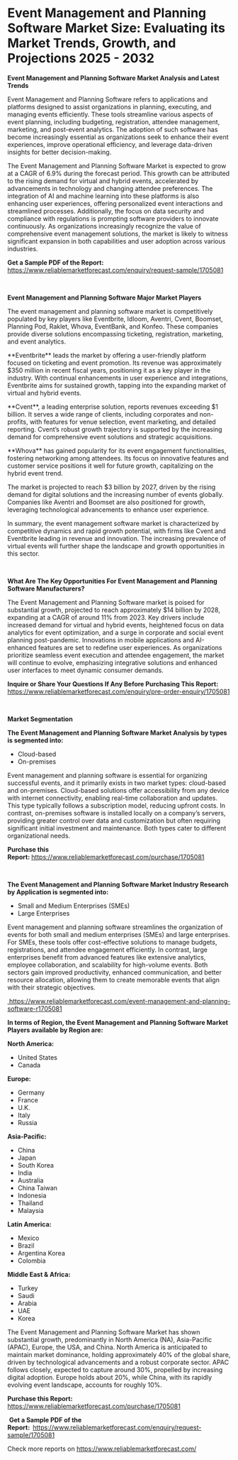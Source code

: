 <p><h1>Event Management and Planning Software Market Size: Evaluating its Market Trends, Growth, and Projections 2025 - 2032</h1></p><p><strong>Event Management and Planning Software Market Analysis and Latest Trends</strong></p>
<p><p>Event Management and Planning Software refers to applications and platforms designed to assist organizations in planning, executing, and managing events efficiently. These tools streamline various aspects of event planning, including budgeting, registration, attendee management, marketing, and post-event analytics. The adoption of such software has become increasingly essential as organizations seek to enhance their event experiences, improve operational efficiency, and leverage data-driven insights for better decision-making.</p><p>The Event Management and Planning Software Market is expected to grow at a CAGR of 6.9% during the forecast period. This growth can be attributed to the rising demand for virtual and hybrid events, accelerated by advancements in technology and changing attendee preferences. The integration of AI and machine learning into these platforms is also enhancing user experiences, offering personalized event interactions and streamlined processes. Additionally, the focus on data security and compliance with regulations is prompting software providers to innovate continuously. As organizations increasingly recognize the value of comprehensive event management solutions, the market is likely to witness significant expansion in both capabilities and user adoption across various industries.</p></p>
<p><strong>Get a Sample PDF of the Report:&nbsp;</strong> <a href="https://www.reliablemarketforecast.com/enquiry/request-sample/1705081?utm_campaign=3323&utm_medium=2&utm_source=Github&utm_content=ia&utm_term=27032025&utm_id=event-management-and-planning-software">https://www.reliablemarketforecast.com/enquiry/request-sample/1705081</a></p>
<p>&nbsp;</p>
<p><strong>Event Management and Planning Software Major Market Players</strong></p>
<p><p>The event management and planning software market is competitively populated by key players like Eventbrite, Idloom, Aventri, Cvent, Boomset, Planning Pod, Raklet, Whova, EventBank, and Konfeo. These companies provide diverse solutions encompassing ticketing, registration, marketing, and event analytics.</p><p>**Eventbrite** leads the market by offering a user-friendly platform focused on ticketing and event promotion. Its revenue was approximately $350 million in recent fiscal years, positioning it as a key player in the industry. With continual enhancements in user experience and integrations, Eventbrite aims for sustained growth, tapping into the expanding market of virtual and hybrid events.</p><p>**Cvent**, a leading enterprise solution, reports revenues exceeding $1 billion. It serves a wide range of clients, including corporates and non-profits, with features for venue selection, event marketing, and detailed reporting. Cvent’s robust growth trajectory is supported by the increasing demand for comprehensive event solutions and strategic acquisitions.</p><p>**Whova** has gained popularity for its event engagement functionalities, fostering networking among attendees. Its focus on innovative features and customer service positions it well for future growth, capitalizing on the hybrid event trend.</p><p>The market is projected to reach $3 billion by 2027, driven by the rising demand for digital solutions and the increasing number of events globally. Companies like Aventri and Boomset are also positioned for growth, leveraging technological advancements to enhance user experience. </p><p>In summary, the event management software market is characterized by competitive dynamics and rapid growth potential, with firms like Cvent and Eventbrite leading in revenue and innovation. The increasing prevalence of virtual events will further shape the landscape and growth opportunities in this sector.</p></p>
<p>&nbsp;</p>
<p><strong>What Are The Key Opportunities For Event Management and Planning Software Manufacturers?</strong></p>
<p><p>The Event Management and Planning Software market is poised for substantial growth, projected to reach approximately $14 billion by 2028, expanding at a CAGR of around 11% from 2023. Key drivers include increased demand for virtual and hybrid events, heightened focus on data analytics for event optimization, and a surge in corporate and social event planning post-pandemic. Innovations in mobile applications and AI-enhanced features are set to redefine user experiences. As organizations prioritize seamless event execution and attendee engagement, the market will continue to evolve, emphasizing integrative solutions and enhanced user interfaces to meet dynamic consumer demands.</p></p>
<p><strong>Inquire or Share Your Questions If Any Before Purchasing This Report:</strong> <a href="https://www.reliablemarketforecast.com/enquiry/pre-order-enquiry/1705081?utm_campaign=3323&utm_medium=2&utm_source=Github&utm_content=ia&utm_term=27032025&utm_id=event-management-and-planning-software">https://www.reliablemarketforecast.com/enquiry/pre-order-enquiry/1705081</a></p>
<p>&nbsp;</p>
<p><strong>Market Segmentation</strong></p>
<p><strong>The Event Management and Planning Software Market Analysis by types is segmented into:</strong></p>
<p><ul><li>Cloud-based</li><li>On-premises</li></ul></p>
<p><p>Event management and planning software is essential for organizing successful events, and it primarily exists in two market types: cloud-based and on-premises. Cloud-based solutions offer accessibility from any device with internet connectivity, enabling real-time collaboration and updates. This type typically follows a subscription model, reducing upfront costs. In contrast, on-premises software is installed locally on a company’s servers, providing greater control over data and customization but often requiring significant initial investment and maintenance. Both types cater to different organizational needs.</p></p>
<p><strong>Purchase this Report:&nbsp;</strong><a href="https://www.reliablemarketforecast.com/purchase/1705081?utm_campaign=3323&utm_medium=2&utm_source=Github&utm_content=ia&utm_term=27032025&utm_id=event-management-and-planning-software">https://www.reliablemarketforecast.com/purchase/1705081</a></p>
<p>&nbsp;</p>
<p><strong>The Event Management and Planning Software Market Industry Research by Application is segmented into:</strong></p>
<p><ul><li>Small and Medium Enterprises (SMEs)</li><li>Large Enterprises</li></ul></p>
<p><p>Event management and planning software streamlines the organization of events for both small and medium enterprises (SMEs) and large enterprises. For SMEs, these tools offer cost-effective solutions to manage budgets, registrations, and attendee engagement efficiently. In contrast, large enterprises benefit from advanced features like extensive analytics, employee collaboration, and scalability for high-volume events. Both sectors gain improved productivity, enhanced communication, and better resource allocation, allowing them to create memorable events that align with their strategic objectives.</p></p>
<p><a href="https://www.reliablemarketforecast.com/event-management-and-planning-software-r1705081?utm_campaign=3323&utm_medium=2&utm_source=Github&utm_content=ia&utm_term=27032025&utm_id=event-management-and-planning-software">&nbsp;https://www.reliablemarketforecast.com/event-management-and-planning-software-r1705081</a></p>
<p><strong>In terms of Region, the Event Management and Planning Software Market Players available by Region are:</strong></p>
<p>
    <p> <strong> North America: </strong>
        <ul>
            <li>United States</li>
            <li>Canada</li>
        </ul>
        </p> 
    <p> <strong> Europe: </strong>
        <ul>
            <li>Germany</li>
            <li>France</li>
            <li>U.K.</li>
            <li>Italy</li>
            <li>Russia</li>
        </ul>
        </p> 
    <p> <strong> Asia-Pacific: </strong>
        <ul>
            <li>China</li>
            <li>Japan</li>
            <li>South Korea</li>
            <li>India</li>
            <li>Australia</li>
            <li>China Taiwan</li>
            <li>Indonesia</li>
            <li>Thailand</li>
            <li>Malaysia</li>
        </ul>
        </p> 
    <p> <strong> Latin America: </strong>
        <ul>
            <li>Mexico</li>
            <li>Brazil</li>
            <li>Argentina Korea</li>
            <li>Colombia</li>
        </ul>
        </p> 
    <p> <strong> Middle East & Africa: </strong>
        <ul>
            <li>Turkey</li>
            <li>Saudi</li>
            <li>Arabia</li>
            <li>UAE</li>
            <li>Korea</li>
        </ul>
    </p>
    </p>
<p><p>The Event Management and Planning Software Market has shown substantial growth, predominantly in North America (NA), Asia-Pacific (APAC), Europe, the USA, and China. North America is anticipated to maintain market dominance, holding approximately 40% of the global share, driven by technological advancements and a robust corporate sector. APAC follows closely, expected to capture around 30%, propelled by increasing digital adoption. Europe holds about 20%, while China, with its rapidly evolving event landscape, accounts for roughly 10%.</p></p>
<p><strong>Purchase this Report: </strong><a href="https://www.reliablemarketforecast.com/purchase/1705081?utm_campaign=3323&utm_medium=2&utm_source=Github&utm_content=ia&utm_term=27032025&utm_id=event-management-and-planning-software">https://www.reliablemarketforecast.com/purchase/1705081</a></p>
<p>&nbsp;<strong>Get a Sample PDF of the Report:&nbsp;&nbsp;</strong><a href="https://www.reliablemarketforecast.com/enquiry/request-sample/1705081?utm_campaign=3323&utm_medium=2&utm_source=Github&utm_content=ia&utm_term=27032025&utm_id=event-management-and-planning-software">https://www.reliablemarketforecast.com/enquiry/request-sample/1705081</a></p>
<p><strong></strong></p>
<p>Check more reports on <a href="https://www.reliablemarketforecast.com/?utm_campaign=3323&utm_medium=2&utm_source=Github&utm_content=ia&utm_term=27032025&utm_id=event-management-and-planning-software">https://www.reliablemarketforecast.com/</a></p>